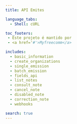 ```yaml
---
title: API Emites

language_tabs:
  - Shell: cURL

toc_footers:
 - Este projeto é mantido por
 - <a href='#'>Myfreecomm</a>

includes:
  - basic_information
  - create_organizations
  - single_emission
  - batch_emission
  - fields_api
  - list_notes
  - consult_note
  - cancel_note
  - disabled_note
  - correction_note
  - webhooks

search: true
---
```

